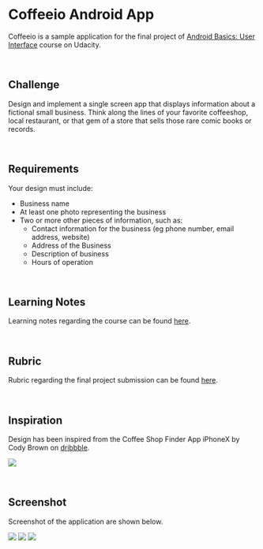 # Coffeeio Android App

Coffeeio is a sample application for the final project of [Android Basics: User Interface](https://www.udacity.com/course/android-basics-user-interface--ud834) course on Udacity. 

</br>

## Challenge

Design and implement a single screen app that displays information about a fictional small business. Think along the lines of your favorite coffeeshop, local restaurant, or that gem of a store that sells those rare comic books or records.

</br>

## Requirements
Your design must include:

- Business name
- At least one photo representing the business
- Two or more other pieces of information, such as:
  - Contact information for the business (eg phone number, email address, website)
  - Address of the Business
  - Description of business
  - Hours of operation

</br>

## Learning Notes

Learning notes regarding the course can be found [here](/docs/notes.md).

</br>

## Rubric

Rubric regarding the final project submission can be found [here](/docs/rubric.md).

</br>

## Inspiration

Design has been inspired from the Coffee Shop Finder App iPhoneX by Cody Brown on [dribbble](https://dribbble.com/shots/4060133-Coffee-Shop-Finder-App-iPhone-X).

![](/docs/images/design.png)

</br>

## Screenshot

Screenshot of the application are shown below.

![](/docs/images/dashboard.png)
![](/docs/images/shop_joe.png)
![](/docs/images/shop_java.png)